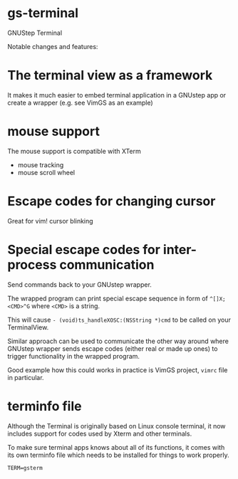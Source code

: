 # gs-terminal
GNUStep Terminal

Notable changes and features:

# The terminal view as a framework

It makes it much easier to embed terminal application in a GNUstep app or create a wrapper (e.g. see VimGS as an example)

# mouse support

The mouse support is compatible with XTerm
- mouse tracking
- mouse scroll wheel

# Escape codes for changing cursor

Great for vim!
cursor blinking

# Special escape codes for inter-process communication

Send commands back to your GNUstep wrapper.

The wrapped program can print special escape sequence in form of `^[]X;<CMD>^G`
where `<CMD>` is a string.

This will cause `- (void)ts_handleXOSC:(NSString *)cmd` to be called on your TerminalView.

Similar approach can be used to communicate the other way around where GNUstep wrapper sends
escape codes (either real or made up ones) to trigger functionality in the wrapped program.

Good example how this could works in practice is VimGS project, `vimrc` file in particular.

# terminfo file

Although the Terminal is originally based on Linux console terminal, it now includes support for codes used by Xterm and other terminals.

To make sure terminal apps knows about all of its functions, it comes with its own terminfo file which needs to be installed for things to work properly.

`TERM=gsterm`
